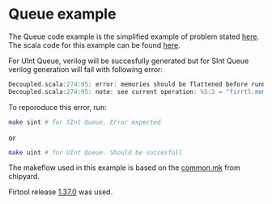 # Queue example

The Queue code example is the simplified example of problem stated [here](https://github.com/milovanovic/chipyard/tree/1.9.0_queue). The scala code for this example can be found [here](./src/main/scala/QueueExample.scala).


For UInt Queue, verilog will be succesfully generated but for SInt Queue verilog generation will fail with following error:
```scala
Decoupled.scala:274:95: error: memories should be flattened before running LowerMemory
Decoupled.scala:274:95: note: see current operation: %5:2 = "firrtl.mem"() {annotations = [], depth = 1024 : i64, name = "ram", nameKind = #firrtl<name_kind droppable_name>, portAnnotations = [[], []], portNames = ["MPORT", "io_deq_bits_MPORT"], readLatency = 0 : i32, ruw = 0 : i32, writeLatency = 1 : i32} : () -> (!firrtl.bundle<addr: uint<10>, en: uint<1>, clk: clock, data: sint<16>, mask: uint<1>>, !firrtl.bundle<addr: uint<10>, en: uint<1>, clk: clock, data flip: sint<16>>)

```
To reporoduce this error, run:
```bash
make sint # for SInt Queue. Error expected
```
or
```bash
make uint # for UInt Queue. Should be succesfull
```

The makeflow  used in this example is based on the [common.mk](https://github.com/ucb-bar/chipyard/blob/main/common.mk) from chipyard.

Firtool release [1.37.0](https://github.com/llvm/circt/releases/tag/firtool-1.37.0) was used.